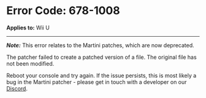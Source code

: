 # Error Code: 678-1008
**Applies to:** Wii U

---

***Note:*** This error relates to the Martini patches, which are now deprecated.

The patcher failed to create a patched version of a file. The original file has not been modified.

Reboot your console and try again. If the issue persists, this is most likely a bug in the Martini patcher - please get
in touch with a developer on our [Discord](https://discord.gg/pretendo).
